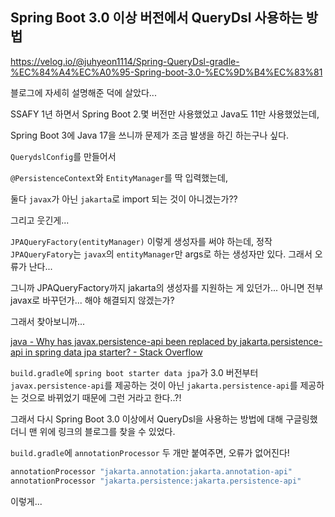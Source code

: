 ## Spring Boot 3.0 이상 버전에서 QueryDsl 사용하는 방법

https://velog.io/@juhyeon1114/Spring-QueryDsl-gradle-%EC%84%A4%EC%A0%95-Spring-boot-3.0-%EC%9D%B4%EC%83%81

블로그에 자세히 설명해준 덕에  살았다...

SSAFY 1년 하면서 Spring Boot 2.몇 버전만 사용했었고 Java도 11만 사용했었는데,

Spring Boot 3에 Java 17을 쓰니까 문제가 조금 발생을 하긴 하는구나 싶다.

`QuerydslConfig`를 만들어서

`@PersistenceContext`와 `EntityManager`를 딱 입력했는데,

둘다 `javax`가 아닌 `jakarta`로 import 되는 것이 아니겠는가??

그리고 웃긴게...

`JPAQueryFactory(entityManager)` 이렇게 생성자를 써야 하는데, 정작 `JPAQueryFatory`는 `javax`의 `entityManager`만 args로 하는 생성자만 있다. 그래서 오류가 난다...

그니까 JPAQueryFactory까지 jakarta의 생성자를 지원하는 게 있던가... 아니면 전부 javax로 바꾸던가... 해야 해결되지 않겠는가?

그래서 찾아보니까...

[java - Why has javax.persistence-api been replaced by jakarta.persistence-api in spring data jpa starter? - Stack Overflow](https://stackoverflow.com/questions/60021815/why-has-javax-persistence-api-been-replaced-by-jakarta-persistence-api-in-spring)

`build.gradle`에 `spring boot starter data jpa`가 3.0 버전부터 `javax.persistence-api`를 제공하는 것이 아닌 `jakarta.persistence-api`를 제공하는 것으로 바뀌었기 때문에 그런 거라고 한다..?!

그래서 다시 Spring Boot 3.0 이상에서 QueryDsl을 사용하는 방법에 대해 구글링했더니 맨 위에 링크의 블로그를 찾을 수 있었다.

`build.gradle`에 `annotationProcessor` 두 개만 붙여주면, 오류가 없어진다!

```groovy
annotationProcessor "jakarta.annotation:jakarta.annotation-api"
annotationProcessor "jakarta.persistence:jakarta.persistence-api"
```

이렇게...
